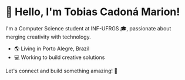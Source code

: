 # 👋 Hello, I'm Tobias Cadoná Marion!

I'm a Computer Science student at INF-UFRGS 🎓, passionate about merging creativity with technology. 

- 🌎 Living in Porto Alegre, Brazil
- 💻 Working to build creative solutions

Let's connect and build something amazing! 🚀
